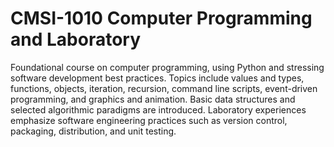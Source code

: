 # CMSI-1010 Computer Programming and Laboratory
Foundational course on computer programming, using Python and stressing software development best practices. Topics include values and types, functions, objects, iteration, recursion, command line scripts, event-driven programming, and graphics and animation. Basic data structures and selected algorithmic paradigms are introduced. Laboratory experiences emphasize software engineering practices such as version control, packaging, distribution, and unit testing.
